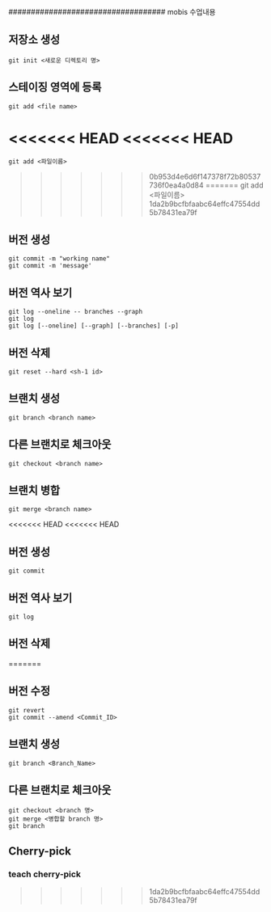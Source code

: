################################### mobis 수업내용

## 저장소 생성
	git init <새로운 디렉토리 명>

## 스테이징 영역에 등록
	git add <file name>
<<<<<<< HEAD
<<<<<<< HEAD
=======

	git add <파일이름>

>>>>>>> 0b953d4e6d6f147378f72b80537736f0ea4a0d84
=======
	git add <파일이름>
>>>>>>> 1da2b9bcfbfaabc64effc47554dd5b78431ea79f
## 버전 생성
	git commit -m "working name"
	git commit -m 'message'
## 버전 역사 보기
	git log --oneline -- branches --graph
	git log
	git log [--oneline] [--graph] [--branches] [-p]
## 버전 삭제
	git reset --hard <sh-1 id>

## 브랜치 생성 
	git branch <branch name>

## 다른 브랜치로 체크아웃
	git checkout <branch name>
 
## 브랜치 병합
	git merge <branch name>
<<<<<<< HEAD
<<<<<<< HEAD

## 버전 생성
	git commit

## 버전 역사 보기
	git log

## 버전 삭제
=======
## 버전 수정
	git revert
	git commit --amend <Commit_ID>
## 브랜치 생성 
	git branch <Branch_Name>
## 다른 브랜치로 체크아웃
	git checkout <branch 명>
	git merge <병합할 branch 명>
	git branch
## Cherry-pick
### teach cherry-pick
>>>>>>> 1da2b9bcfbfaabc64effc47554dd5b78431ea79f
